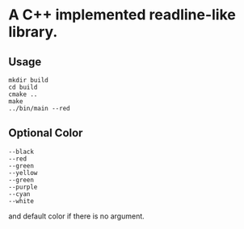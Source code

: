 # A C++ implemented readline-like library.

## Usage
```shell
mkdir build
cd build
cmake ..
make
../bin/main --red
```

## Optional Color
```
--black
--red
--green
--yellow
--green
--purple
--cyan
--white
```
and default color if there is no argument.